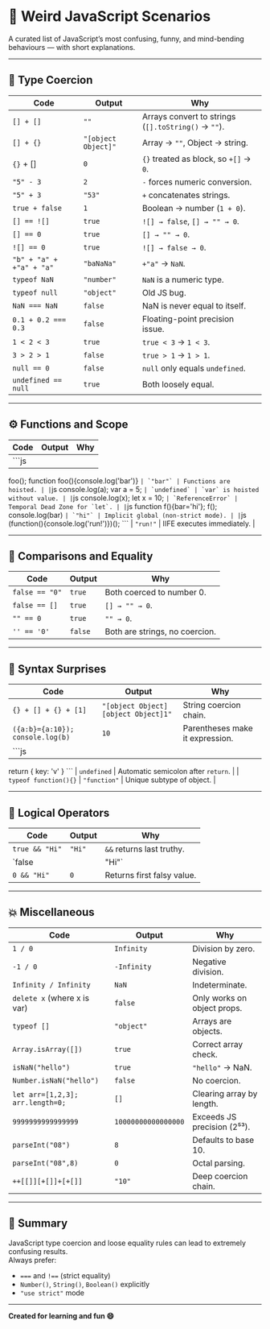 # 🤯 Weird JavaScript Scenarios

A curated list of JavaScript’s most confusing, funny, and mind-bending behaviours — with short explanations.

---

## 🧮 Type Coercion

| Code | Output | Why |
|------|---------|-----|
| `[] + []` | `""` | Arrays convert to strings (`[].toString()` → `""`). |
| `[] + {}` | `"[object Object]"` | Array → `""`, Object → string. |
| `{}` + [] | `0` | `{}` treated as block, so `+[]` → `0`. |
| `"5" - 3` | `2` | `-` forces numeric conversion. |
| `"5" + 3` | `"53"` | `+` concatenates strings. |
| `true + false` | `1` | Boolean → number (`1 + 0`). |
| `[] == ![]` | `true` | `![] → false`, `[] → "" → 0`. |
| `[] == 0` | `true` | `[] → "" → 0`. |
| `![] == 0` | `true` | `![] → false → 0`. |
| `"b" + "a" + +"a" + "a"` | `"baNaNa"` | `+"a"` → `NaN`. |
| `typeof NaN` | `"number"` | `NaN` is a numeric type. |
| `typeof null` | `"object"` | Old JS bug. |
| `NaN === NaN` | `false` | NaN is never equal to itself. |
| `0.1 + 0.2 === 0.3` | `false` | Floating-point precision issue. |
| `1 < 2 < 3` | `true` | `true < 3` → `1 < 3`. |
| `3 > 2 > 1` | `false` | `true > 1` → `1 > 1`. |
| `null == 0` | `false` | `null` only equals `undefined`. |
| `undefined == null` | `true` | Both loosely equal. |

---

## ⚙️ Functions and Scope

| Code | Output | Why |
|------|---------|-----|
| ```js
foo(); function foo(){console.log('bar')}
``` | `"bar"` | Functions are hoisted. |
| ```js
console.log(a); var a = 5;
``` | `undefined` | `var` is hoisted without value. |
| ```js
console.log(x); let x = 10;
``` | `ReferenceError` | Temporal Dead Zone for `let`. |
| ```js
function f(){bar='hi'}; f(); console.log(bar)
``` | `"hi"` | Implicit global (non-strict mode). |
| ```js
(function(){console.log('run!')})();
``` | `"run!"` | IIFE executes immediately. |

---

## 🧩 Comparisons and Equality

| Code | Output | Why |
|------|---------|-----|
| `false == "0"` | `true` | Both coerced to number 0. |
| `false == []` | `true` | `[] → "" → 0`. |
| `"" == 0` | `true` | `"" → 0`. |
| `'' == '0'` | `false` | Both are strings, no coercion. |

---

## 🧠 Syntax Surprises

| Code | Output | Why |
|------|---------|-----|
| `{} + [] + {} + [1]` | `"[object Object][object Object]1"` | String coercion chain. |
| `({a:b}={a:10}); console.log(b)` | `10` | Parentheses make it expression. |
| ```js
return
{ key: 'v' }
``` | `undefined` | Automatic semicolon after `return`. |
| `typeof function(){}` | `"function"` | Unique subtype of object. |

---

## 🔁 Logical Operators

| Code | Output | Why |
|------|---------|-----|
| `true && "Hi"` | `"Hi"` | `&&` returns last truthy. |
| `false || "Hi"` | `"Hi"` | `||` returns first truthy. |
| `0 && "Hi"` | `0` | Returns first falsy value. |

---

## 💥 Miscellaneous

| Code | Output | Why |
|------|---------|-----|
| `1 / 0` | `Infinity` | Division by zero. |
| `-1 / 0` | `-Infinity` | Negative division. |
| `Infinity / Infinity` | `NaN` | Indeterminate. |
| `delete x` (where x is var) | `false` | Only works on object props. |
| `typeof []` | `"object"` | Arrays are objects. |
| `Array.isArray([])` | `true` | Correct array check. |
| `isNaN("hello")` | `true` | `"hello"` → NaN. |
| `Number.isNaN("hello")` | `false` | No coercion. |
| `let arr=[1,2,3]; arr.length=0;` | `[]` | Clearing array by length. |
| `9999999999999999` | `10000000000000000` | Exceeds JS precision (2⁵³). |
| `parseInt("08")` | `8` | Defaults to base 10. |
| `parseInt("08",8)` | `0` | Octal parsing. |
| `++[[]][+[]]+[+[]]` | `"10"` | Deep coercion chain. |

---

## 🧾 Summary

JavaScript type coercion and loose equality rules can lead to extremely confusing results.  
Always prefer:
- `===` and `!==` (strict equality)  
- `Number()`, `String()`, `Boolean()` explicitly  
- `"use strict"` mode  

---

**Created for learning and fun 😄**
